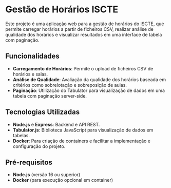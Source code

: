 # Gestão de Horários ISCTE

Este projeto é uma aplicação web para a gestão de horários do ISCTE, que permite carregar horários a partir de ficheiros CSV, realizar análise de qualidade dos horários e visualizar resultados em uma interface de tabela com paginação.

## Funcionalidades

- **Carregamento de Horários**: Permite o upload de ficheiros CSV de horários e salas.
- **Análise de Qualidade**: Avaliação da qualidade dos horários baseada em critérios como sobrelotação e sobreposição de aulas.
- **Paginação**: Utilização do Tabulator para visualização de dados em uma tabela com paginação server-side.

## Tecnologias Utilizadas

- **Node.js** e **Express**: Backend e API REST.
- **Tabulator.js**: Biblioteca JavaScript para visualização de dados em tabelas.
- **Docker**: Para criação de containers e facilitar a implementação e configuração do projeto.

## Pré-requisitos

- **Node.js** (versão 16 ou superior)
- **Docker** (para execução opcional em container)
